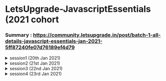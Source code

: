 # LetsUpgrade-JavascriptEssentials (2021 cohort

### Summary : https://community.letsupgrade.in/post/batch-1-all-details-javascript-essentials-jan-2021-5ff87240fe07d76189ef4d79

<details>
  <summary>session1 (20th Jan 2021)</summary>
  
  - session1 (20th Jan 2021) : https://community.letsupgrade.in/post/javascript-essentials-jan-2021-batch-01-day-01-overview-6008630a9975d782162480d8
  
</details>
<details>
  <summary>session2 (21st Jan 2021) </summary>
  
  - session2 (21st Jan 2021) : https://community.letsupgrade.in/post/javascript-essentials-jan-2021-batch-01-day-02-overview-6009cddeb9b9a53219ada72d
    - Assignment 1: https://drive.google.com/drive/folders/15US7MsuUqnyCS83uxTE6JKkDhufUk9-q
    - Solution: 
    
</details>
<details>
  <summary>session3 (22nd Jan 2021)</summary>
  
  - session3 (22nd Jan 2021) : https://community.letsupgrade.in/post/javascript-essentials-jan-2021-batch-01-day-03-overview-600bb69fc8fa0e11d69d30d3
    - Assignment 2: https://drive.google.com/drive/folders/1irlQqq85SXLcFgL0ZjB8KB5GOaHdgKx7
    - Solution: 
    
</details>
<details>
  <summary>session4 (23rd Jan 2021)</summary> 
  
  - session4 (23rd Jan 2021) :
  
</details>
